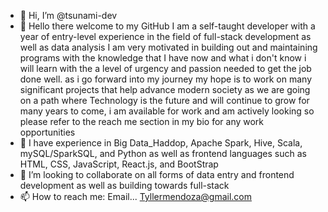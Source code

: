 - 👋 Hi, I’m @tsunami-dev
- 👀 Hello there welcome to my GitHub I am a self-taught developer with a year of entry-level experience in the field of full-stack development as well as data analysis I am very motivated in building out and maintaining programs with the knowledge that I have now and what i don't know i will learn with the a level of urgency and passion needed to get the job done well. as i go forward into my journey my hope is to work on many significant projects that help advance modern society as we are going on a path where Technology is the future and will continue to grow for many years to come, i am available for work and am actively looking so please refer to the reach me section in my bio for any work opportunities 
- 🌱 I have experience in Big Data_Haddop, Apache Spark, Hive, Scala, mySQL/SparkSQL, and Python as well as frontend languages such as HTML, CSS, JavaScript, React.js, and BootStrap 
- 💞️ I’m looking to collaborate on all forms of data entry and frontend development as well as building towards full-stack
- 📫 How to reach me: Email... Tyllermendoza@gmail.com

<!---
tsunami-dev/tsunami-dev is a ✨ special ✨ repository because its `README.md` (this file) appears on your GitHub profile.
You can click the Preview link to take a look at your changes.
--->

